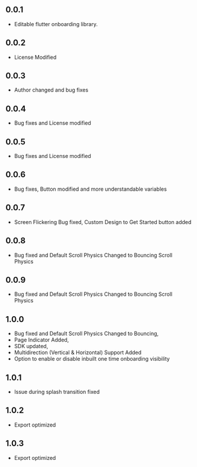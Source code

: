 ## 0.0.1

- Editable flutter onboarding library.

## 0.0.2

- License Modified

## 0.0.3

- Author changed and bug fixes

## 0.0.4

- Bug fixes and License modified

## 0.0.5

- Bug fixes and License modified

## 0.0.6

- Bug fixes, Button modified and more understandable variables

## 0.0.7

- Screen Flickering Bug fixed, Custom Design to Get Started button added

## 0.0.8

- Bug fixed and Default Scroll Physics Changed to Bouncing Scroll Physics

## 0.0.9

- Bug fixed and Default Scroll Physics Changed to Bouncing Scroll Physics

## 1.0.0

- Bug fixed and Default Scroll Physics Changed to Bouncing,
- Page Indicator Added,
- SDK updated,
- Multidirection (Vertical & Horizontal) Support Added
- Option to enable or disable inbuilt one time onboarding visibility

## 1.0.1

- Issue during splash transition fixed

## 1.0.2

- Export optimized

## 1.0.3

- Export optimized
